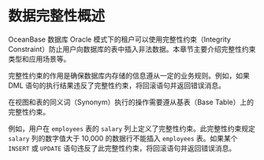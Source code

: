 # 数据完整性概述 

OceanBase 数据库 Oracle 模式下的租户可以使用完整性约束（Integrity Constraint）防止用户向数据库的表中插入非法数据。本章节主要介绍完整性约束类型和应用场景等。

完整性约束的作用是确保数据库内存储的信息遵从一定的业务规则。例如，如果 DML 语句的执行结果违反了完整性约束，将回滚语句并返回错误消息。

​在视图和表的同义词（Synonym）执行的操作需要遵从基表（Base Table）上的完整性约束。

​例如，用户在 `employees` 表的 `salary` 列上定义了完整性约束。此完整性约束规定 `salary` 列的数字值大于 10,000 的数据行不能插入 `employees` 表。如果某个 `INSERT` 或 `UPDATE` 语句违反了此完整性约束，将回滚语句并返回错误消息。

